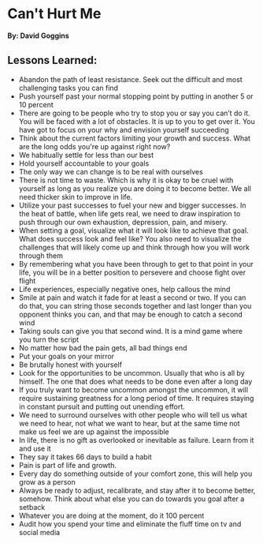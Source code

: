# Can't Hurt Me
__By: David Goggins__
## Lessons Learned: 
- Abandon the path of least resistance. Seek out the difficult and most challenging tasks you can find
- Push yourself past your normal stopping point by putting in another 5 or 10 percent
- There are going to be people who try to stop you or say you can’t do it. You will be faced with a lot of obstacles. It is up to you to get over it. You have got to focus on your why and envision yourself succeeding
- Think about the current factors limiting your growth and success. What are the long odds you're up against right now?
- We habitually settle for less than our best
- Hold yourself accountable to your goals
- The only way we can change is to be real with ourselves
- There is not time to waste. Which is why it is okay to be cruel with yourself as long as you realize you are doing it to become better. We all need thicker skin to improve in life.
- Utilize your past successes to fuel your new and bigger successes. In the heat of battle, when life gets real, we need to draw inspiration to push through our own exhaustion, depression, pain, and misery.
- When setting a goal, visualize what it will look like to achieve that goal. What does success look and feel like? You also need to visualize the challenges that will likely come up and think through how you will work through them
- By remembering what you have been through to get to that point in your life, you will be in a better position to persevere and choose fight over flight
- Life experiences, especially negative ones, help callous the mind
- Smile at pain and watch it fade for at least a second or two. If you can do that, you can string those seconds together and last longer than you opponent thinks you can, and that may be enough to catch a second wind
- Taking souls can give you that second wind. It is a mind game where you turn the script
- No matter how bad the pain gets, all bad things end
- Put your goals on your mirror
- Be brutally honest with yourself
- Look for the opportunities to be uncommon. Usually that who is all by himself. The one that does what needs to be done even after a long day
- If you truly want to become uncommon amongst the uncommon, it will require sustaining greatness for a long period of time. It requires staying in constant pursuit and putting out unending effort.
- We need to surround ourselves with other people who will tell us what we need to hear, not what we want to hear, but at the same time not make us feel we are up against the impossible
- In life, there is no gift as overlooked or inevitable as failure. Learn from it and use it
- They say it takes 66 days to build a habit
- Pain is part of life and growth.
- Every day do something outside of your comfort zone, this will help you grow as a person
- Always be ready to adjust, recalibrate, and stay after it to become better, somehow. Think about what else you can do towards you goal after a setback
- Whatever you are doing at the moment, do it 100 percent
- Audit how you spend your time and eliminate the fluff time on tv and social media
